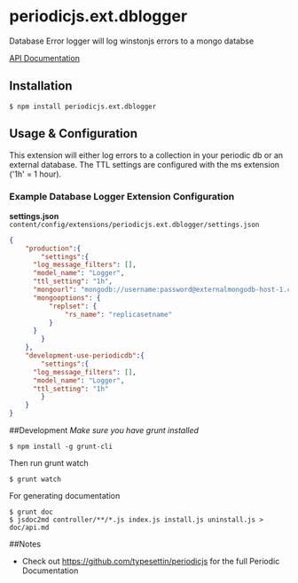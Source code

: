 # periodicjs.ext.dblogger

Database Error logger will log winstonjs errors to a mongo databse

 [API Documentation](https://github.com/typesettin/periodicjs.ext.dblogger/blob/master/doc/api.md)

## Installation

```
$ npm install periodicjs.ext.dblogger
```

## Usage & Configuration

This extension will either log errors to a collection in your periodic db or an external database. The TTL settings are configured with the ms extension ('1h' = 1 hour).

### Example Database Logger Extension Configuration

**settings.json**
`content/config/extensions/periodicjs.ext.dblogger/settings.json`

```json
{
	"production":{
		"settings":{
      "log_message_filters": [],
      "model_name": "Logger",
      "ttl_setting": "1h",
      "mongourl": "mongodb://username:password@externalmongodb-host-1.com:12071,externalmongodb-host-0.com:50071/app_error_log_db",
      "mongooptions": {
          "replset": {
              "rs_name": "replicasetname"
          }
      }
		}
	},
	"development-use-periodicdb":{
		"settings":{
      "log_message_filters": [],
      "model_name": "Logger",
      "ttl_setting": "1h"
		}
	}
}
```

##Development
*Make sure you have grunt installed*
```
$ npm install -g grunt-cli
```

Then run grunt watch
```
$ grunt watch
```
For generating documentation
```
$ grunt doc
$ jsdoc2md controller/**/*.js index.js install.js uninstall.js > doc/api.md
```
##Notes
* Check out https://github.com/typesettin/periodicjs for the full Periodic Documentation